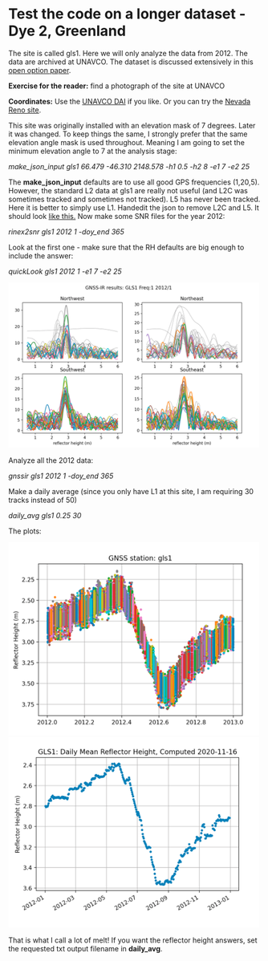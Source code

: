 # Test the code on a longer dataset  - Dye 2, Greenland

The site is called gls1.  Here we will only analyze the data from 2012.  The data are archived at UNAVCO.
The dataset is discussed extensively in this [open option paper](https://tc.copernicus.org/articles/14/1985/2020/tc-14-1985-2020.pdf).

**Exercise for the reader:** find a photograph of the site at UNAVCO

**Coordinates:** Use the [UNAVCO DAI](https://www.unavco.org/data/gps-gnss/data-access-methods/dai2/app/dai2.html#4Char=GLS1;scope=Station;sampleRate=both;4CharMod=contains) if you like.
Or you can try the [Nevada Reno site](http://geodesy.unr.edu/NGLStationPages/stations/GLS1.sta).

This site was originally installed with an elevation mask of 7 degrees. Later it was changed. To keep things the 
same, I strongly prefer that the same elevation angle mask is used 
throughout. Meaning I am going to set the minimum elevation angle to 7 at the analysis stage:

*make_json_input gls1 66.479 -46.310 2148.578 -h1 0.5 -h2 8 -e1 7 -e2 25*

The **make_json_input** defaults are to use all good GPS frequencies (1,20,5). 
However, the standard L2 data at gls1 are really not useful (and L2C was sometimes tracked and 
sometimes not tracked). L5 has never been tracked. Here it is better 
to simply use L1. Handedit the json to remove L2C and L5. It should look [like this.](gls1.json)
Now make some SNR files for the year 2012:

*rinex2snr gls1 2012 1 -doy_end 365*

Look at the first one - make sure that the RH defaults are big enough to include the answer:

*quickLook gls1 2012 1 -e1 7 -e2 25*

<img src="gls1-example.png" width="500"/>

Analyze all the 2012 data:

*gnssir gls1 2012 1 -doy_end 365*

Make a daily average (since you only have L1 at this site, I am requiring 30 tracks instead of 50)

*daily_avg gls1 0.25 30*

The plots:

<img src="gls1-1.png" width="500"/>
<img src="gls1-2.png" width="500"/>

That is what I call a lot of melt! If you want the reflector height answers, set the requested txt 
output filename in **daily_avg**.


